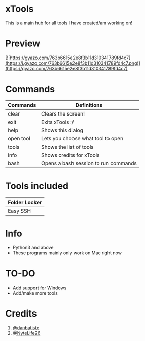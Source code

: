 # xTools
This is a main hub for all tools I have created/am working on!

# Preview
[![https://gyazo.com/763b6615e2e8f3b11d310341789fd4c7](https://i.gyazo.com/763b6615e2e8f3b11d310341789fd4c7.png)](https://gyazo.com/763b6615e2e8f3b11d310341789fd4c7)

# Commands
| Commands  | Definitions                          |
|-----------|--------------------------------------|
| clear     | Clears the screen!                   |
| exit      | Exits xTools :/                      |
| help      | Shows this dialog                    |
| open tool | Lets you choose what tool to open    |
| tools     | Shows the list of tools              |
| info      | Shows credits for xTools             |
| bash      | Opens a bash session to run commands |

# Tools included

| Folder Locker |
|---------------|
| Easy SSH      |

# Info
* Python3 and above
* These programs mainly only work on Mac right now

# TO-DO
* Add support for Windows
* Add/make more tools

# Credits
1. [ @danbatiste ](https://github.com/danbatiste)
2. [ @NyteLife26 ](https://github.com/Nytelife26)
